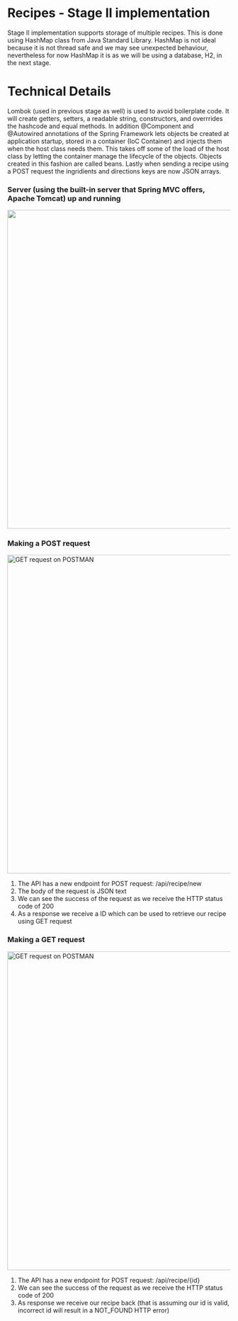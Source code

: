 # Recipes - Stage II implementation
Stage II implementation supports storage of multiple recipes. This is done using HashMap class from Java Standard Library. HashMap is not ideal because it is not thread safe and we may see unexpected behaviour, nevertheless for now HashMap it is as we will be using a database, H2, in the next stage. 

# Technical Details
Lombok (used in previous stage as well) is used to avoid boilerplate code. It will create getters, setters, a readable string, constructors, and overrrides the hashcode and equal methods. In addition @Component and @Autowired annotations of the Spring Framework lets objects be created at application startup, stored in a container (IoC Container) and injects them when the host class needs them. This takes off some of the load of the host class by letting the container manage the lifecycle of the objects. Objects created in this fashion are called beans.
Lastly when sending a recipe using a POST request the ingridients and directions keys are now JSON arrays.

### Server (using the built-in server that Spring MVC offers, Apache Tomcat) up and running

<img src="https://bl3302files.storage.live.com/y4mKRt6NO-DA7PtSN7URGP2_KTkJ7pRI-8iasdM3uG1QODeOZ9tPRIoRu1bdY0EzecWmVs-roys02WINUFhJOCB2sNXAR39XZ6SnF3MalcS2Ue3butn5uavZSHLzK9eVmL7dmTSwBQv_rJvD-eFz4qdaGZ0U-8K7rt3JVb1dkvtSPKkGfqChz5UN5zpnJzM7BXF?width=1920&height=1080&cropmode=none" width="1080" height="720" />

### Making a POST request

<img src="https://bl3302files.storage.live.com/y4mXr67_I4y12E_YHTqx8hoXF1CPZdIMJwu4sc9HbZbd6xG-mOSMuOhhrThyQ8SsZXGg07JsZnoOpBOXXCvyzla_GtTJ0uUVlTSW0jbaDEjVL_t3rsOBXsncPJkLjiJ3Rr2H88q0NB6mEB8sjbipnI5m1vkoK5ZMlC8woOtcms1z_DM02Pczu1JgiBEiVa5QK-p?width=1920&height=1080&cropmode=none" width="1080" height="720" alt= "GET request on POSTMAN"/>

1. The API has a new endpoint for POST request: /api/recipe/new
2. The body of the request is JSON text
3. We can see the success of the request as we receive the HTTP status code of 200
4. As a response we receive a ID which can be used to retrieve our recipe using GET request

### Making a GET request

<img src="https://bl3302files.storage.live.com/y4m-w_DUUVTTMwMtp7VqVThoZLnRZcgzMSdDyyqT-qYCIInjOmrRV0ii7gcchplV_oukl1o_QrvAksLpfWxs0_dEBxno4saafxi_2WaoEKZ2cIK7_YW3YOQoNEkpXX1kiyOCqUdKD-FN3M3PwUeImlrhKS9Uvkonm33ax94lEJfKpxvEgWg7K-pF8cxfTBGQAw8?width=1920&height=1080&cropmode=none" width="1080" height="720" alt= "GET request on POSTMAN"/>

1. The API has a new endpoint for POST request: /api/recipe/{id}
2. We can see the success of the request as we receive the HTTP status code of 200
3. As response we receive our recipe back (that is assuming our id is valid, incorrect id will result in a NOT_FOUND HTTP error)
